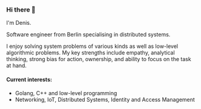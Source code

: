 ### Hi there 👋

I'm Denis. 

Software engineer from Berlin specialising in distributed systems.

I enjoy solving system problems of various kinds as well as low-level algorithmic problems. 
My key strengths include empathy, analytical thinking, strong bias for action, ownership, 
and ability to focus on the task at hand.

#### Current interests:
- Golang, C++ and low-level programming
- Networking, IoT, Distributed Systems, Identity and Access Management 

